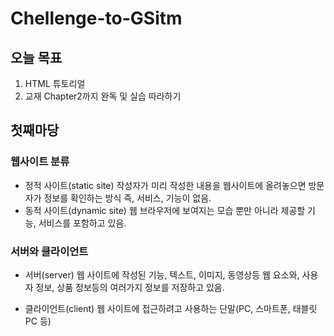# Chellenge-to-GSitm

## 오늘 목표
1. HTML 튜토리얼 
2. 교재 Chapter2까지 완독 및 실습 따라하기

## 첫째마당
 ### 웹사이트 분류
   - 정적 사이트(static site)
     작성자가 미리 작성한 내용을 웹사이트에 올려놓으면 방문자가 정보를 확인하는 방식
     즉, 서비스, 기능이 없음.
   - 동적 사이트(dynamic site)
     웹 브라우저에 보여지는 모습 뿐만 아니라 제공할 기능, 서비스를 포함하고 있음.
 ### 서버와 클라이언트
   - 서버(server)
     웹 사이트에 작성된 기능, 텍스트, 이미지, 동영상등 웹 요소와, 사용자 정보, 상품 정보등의 여러가지 정보를 저장하고 있음.
   - 클라이언트(client)
     웹 사이트에 접근하려고 사용하는 단말(PC, 스마트폰, 태블릿PC 등)
     
     <img ser = 'server-client.png'></img>
